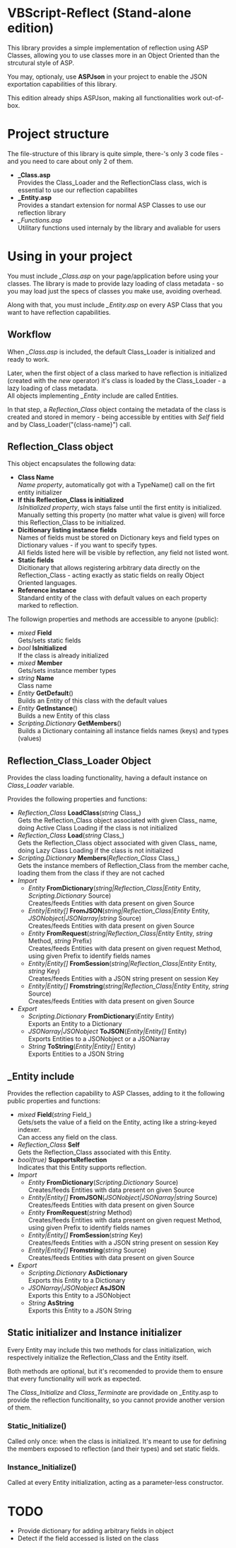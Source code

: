 # VBScript-Reflect (Stand-alone edition)
This library provides a simple implementation of reflection using ASP Classes, allowing you to use classes more in an Object Oriented than the strcutural style of ASP.

You may, optionaly, use **ASPJson** in your project to enable the JSON exportation capabilities of this library.

This edition already ships ASPJson, making all functionalities work out-of-box.



# Project structure

The file-structure of this library is quite simple, there-'s only 3 code files - and you need to care about only 2 of them.

* **_Class.asp**  
Provides the Class_Loader and the ReflectionClass class, wich is essential to use our reflection capabilites
* **_Entity.asp**  
Provides a standart extension for normal ASP Classes to use our reflection library
* *_Functions.asp*  
Utilitary functions used internaly by the library and avaliable for users



# Using in your project

You must include *_Class.asp* on your page/application before using your classes. 
The library is made to provide lazy loading of class metadata - so you may load just the specs of classes you make use, avoiding overhead.

Along with that, you must include *_Entity.asp* on every ASP Class that you want to have reflection capabilities.



## Workflow

When *_Class.asp* is included, the default Class_Loader is initialized and ready to work.

Later, when the first object of a class marked to have reflection is initialized (created with the *new* operator) it's class is loaded by the Class_Loader - a lazy loading of class metadata.  
All objects implementing *_Entity* include are called Entities.

In that step, a *Reflection_Class* object containg the metadata of the class is created and stored in memory - being accessible by entities with *Self* field and by Class_Loader("{class-name}") call.



## Reflection_Class object

This object encapsulates the following data:

* **Class Name**  
    *Name property*, automatically got with a TypeName() call on the firt entity initializer
* **If this Reflection_Class is initialized**  
    *IsInitialized property*, wich stays false until the first entity is initialized.  
    Manually setting this property (no matter what value is given) will force this Reflection_Class to be initialized.
* **Dicitionary listing instance fields**  
    Names of fields must be stored on Dictionary keys and field types on Dictionary values - if you want to specify types.  
    All fields listed here will be visible by reflection, any field not listed wont.
* **Static fields**  
    Dicitionary that allows registering arbitrary data directly on the Reflection_Class - acting exactly as static fields on really Object Oriented languages.
* **Reference instance**  
    Standard entity of the class with default values on each property marked to reflection.


The followign properties and methods are accessible to anyone (public):

* *mixed* **Field**  
    Gets/sets static fields
* *bool* **IsInitialized**  
    If the class is already initialized
* *mixed* **Member**  
    Gets/sets instance member types
* *string* **Name**  
    Class name
* *Entity* **GetDefault**()  
    Builds an Entity of this class with the default values
* *Entity* **GetInstance**()  
    Builds a new Entity of this class
* *Scripting.Dictionary* **GetMembers**()  
    Builds a Dictionary containing all instance fields names (keys) and types (values)



## Reflection_Class_Loader Object

Provides the class loading functionality, having a default instance on *Class_Loader* variable.

Provides the following properties and functions:

* *Reflection_Class* **LoadClass**(*string* Class_)  
    Gets the Reflection_Class object associated with given Class_ name, doing Active Class Loading if the class is not initialized
* *Reflection_Class* **Load**(*string* Class_)  
    Gets the Reflection_Class object associated with given Class_ name, doing Lazy Class Loading if the class is not initialized
* *Scripting.Dictionary* **Members**(*Reflection_Class* Class_)  
    Gets the instance members of Reflection_Class from the member cache, loading them from the class if they are not cached
* *Import*
    * *Entity* **FromDictionary**(*string|Reflection_Class|Entity* Entity, *Scripting.Dictionary* Source)  
        Creates/feeds Entities with data present on given Source
    * *Entity|Entity[]* **FromJSON**(*string|Reflection_Class|Entity* Entity, *JSONobject|JSONarray|string* Source)  
        Creates/feeds Entities with data present on given Source  
    * *Entity* **FromRequest**(*string|Reflection_Class|Entity* Entity, *string* Method, *string* Prefix)  
        Creates/feeds Entities with data present on given request Method, using given Prefix to identify fields names
    * *Entity|Entity[]* **FromSession**(*string|Reflection_Class|Entity* Entity, *string* Key)  
        Creates/feeds Entities with a JSON string present on session Key  
    * *Entity|Entity[]* **Fromstring**(*string|Reflection_Class|Entity* Entity, *string* Source)  
        Creates/feeds Entities with data present on given Source  
* *Export*
    * *Scripting.Dictionary* **FromDictionary**(*Entity* Entity)  
        Exports an Entity to a Dictionary
    * *JSONarray|JSONobject* **ToJSON**(*Entity|Entity[]* Entity)  
        Exports Entities to a JSONobject or a JSONarray
    * *String* **ToString**(*Entity|Entity[]* Entity)  
        Exports Entities to a JSON String



## _Entity include

Provides the reflection capability to ASP Classes, adding to it the following public properties and functions:

* *mixed* **Field**(*string* Field_)  
    Gets/sets the value of a field on the Entity, acting like a string-keyed indexer.  
    Can access any field on the class.
* *Reflection_Class* **Self**  
    Gets the Reflection_Class associated with this Entity.
* *bool(true)* **SupportsReflection**  
    Indicates that this Entity supports reflection.
* *Import*
    * *Entity* **FromDictionary**(*Scripting.Dictionary* Source)  
        Creates/feeds Entities with data present on given Source
    * *Entity|Entity[]* **FromJSON**(*JSONobject|JSONarray|string* Source)  
        Creates/feeds Entities with data present on given Source  
    * *Entity* **FromRequest**(*string* Method)  
        Creates/feeds Entities with data present on given request Method, using given Prefix to identify fields names
    * *Entity|Entity[]* **FromSession**(*string* Key)  
        Creates/feeds Entities with a JSON string present on session Key  
    * *Entity|Entity[]* **Fromstring**(*string* Source)  
        Creates/feeds Entities with data present on given Source  
* *Export*
    * *Scripting.Dictionary* **AsDictionary**  
        Exports this Entity to a Dictionary
    * *JSONarray|JSONobject* **AsJSON**  
        Exports this Entity to a JSONobject
    * *String* **AsString**  
        Exports this Entity to a JSON String



## Static initializer and Instance initializer

Every Entity may include this two methods for class initialization, wich respectively initialize the Reflection_Class and the Entity itself.

Both methods are optional, but it's recomended to provide them to ensure that every functionality will work as expected.

The *Class_Initialize* and *Class_Terminate* are providade on _Entity.asp to provide the reflection funcitionality, so you cannot provide another version of them.


### Static_Initialize()

Called only once: when the class is initialized. It's meant to use for defining the members exposed to reflection (and their types) and set static fields.


### Instance_Initialize()

Called at every Entity initialization, acting as a parameter-less constructor.


# TODO

* Provide dictionary for adding arbitrary fields in object
* Detect if the field accessed is listed on the class